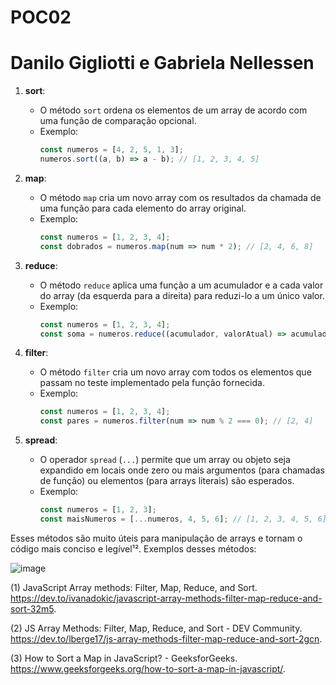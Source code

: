 # POC02
# Danilo Gigliotti e Gabriela Nellessen #
1. **sort**:
   - O método `sort` ordena os elementos de um array de acordo com uma função de comparação opcional.
   - Exemplo:
     ```javascript
     const numeros = [4, 2, 5, 1, 3];
     numeros.sort((a, b) => a - b); // [1, 2, 3, 4, 5]
     ```

2. **map**:
   - O método `map` cria um novo array com os resultados da chamada de uma função para cada elemento do array original.
   - Exemplo:
     ```javascript
     const numeros = [1, 2, 3, 4];
     const dobrados = numeros.map(num => num * 2); // [2, 4, 6, 8]
     ```

3. **reduce**:
   - O método `reduce` aplica uma função a um acumulador e a cada valor do array (da esquerda para a direita) para reduzi-lo a um único valor.
   - Exemplo:
     ```javascript
     const numeros = [1, 2, 3, 4];
     const soma = numeros.reduce((acumulador, valorAtual) => acumulador + valorAtual, 0); // 10
     ```

4. **filter**:
   - O método `filter` cria um novo array com todos os elementos que passam no teste implementado pela função fornecida.
   - Exemplo:
     ```javascript
     const numeros = [1, 2, 3, 4];
     const pares = numeros.filter(num => num % 2 === 0); // [2, 4]
     ```

5. **spread**:
   - O operador `spread` (`...`) permite que um array ou objeto seja expandido em locais onde zero ou mais argumentos (para chamadas de função) ou elementos (para arrays literais) são esperados.
   - Exemplo:
     ```javascript
     const numeros = [1, 2, 3];
     const maisNumeros = [...numeros, 4, 5, 6]; // [1, 2, 3, 4, 5, 6]
     ```

Esses métodos são muito úteis para manipulação de arrays e tornam o código mais conciso e legível¹².
Exemplos desses métodos:

![image](https://github.com/user-attachments/assets/8405e0a0-493d-4f3e-ab65-a5dc1067074d)

(1) JavaScript Array methods: Filter, Map, Reduce, and Sort. https://dev.to/ivanadokic/javascript-array-methods-filter-map-reduce-and-sort-32m5.

(2) JS Array Methods: Filter, Map, Reduce, and Sort - DEV Community. https://dev.to/lberge17/js-array-methods-filter-map-reduce-and-sort-2gcn.

(3) How to Sort a Map in JavaScript? - GeeksforGeeks. https://www.geeksforgeeks.org/how-to-sort-a-map-in-javascript/.
